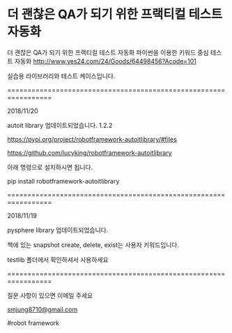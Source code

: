 # 더 괜찮은 QA가 되기 위한 프랙티컬 테스트 자동화



더 괜찮은 QA가 되기 위한 프랙티컬 테스트 자동화 파이썬을 이용한 키워드 중심 테스트 자동화
http://www.yes24.com/24/Goods/64498456?Acode=101 

실습용 라이브러리와 테스트 케이스입니다. 

=================================================================


2018/11/20 


 autoit library 업데이트되었습니다. 1.2.2 
 
 
 https://pypi.org/project/robotframework-autoitlibrary/#files
 
 
 https://github.com/lucyking/robotframework-autoitlibrary 
 
 
 
 아래 명령으로 설치하시면 됩니다. 
 
 
 pip install robotframework-autoitlibrary


=================================================================


2018/11/19 


 pysphere library 업데이트되었습니다. 
 
 
 책에 있는 snapshot create, delete, exist는 사용자 키워드입니다.
 
 
 testlib 폴더에서 확인하셔서 사용하세요 


=================================================================


질문 사항이 있으면 이메일 주세요 


smjung8710@gmail.com



#robot framework 
